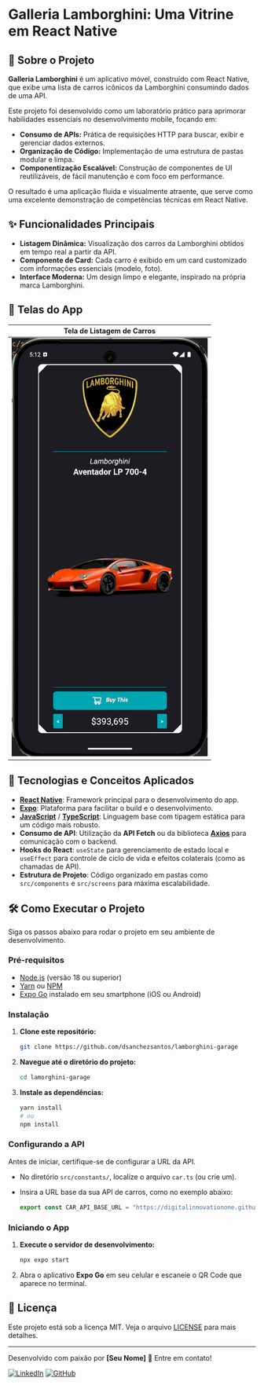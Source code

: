 # Galleria Lamborghini: Uma Vitrine em React Native

## 📖 Sobre o Projeto

**Galleria Lamborghini** é um aplicativo móvel, construído com React Native, que exibe uma lista de carros icônicos da Lamborghini consumindo dados de uma API.

Este projeto foi desenvolvido como um laboratório prático para aprimorar habilidades essenciais no desenvolvimento mobile, focando em:

* **Consumo de APIs:** Prática de requisições HTTP para buscar, exibir e gerenciar dados externos.
* **Organização de Código:** Implementação de uma estrutura de pastas modular e limpa.
* **Componentização Escalável:** Construção de componentes de UI reutilizáveis, de fácil manutenção e com foco em performance.

O resultado é uma aplicação fluida e visualmente atraente, que serve como uma excelente demonstração de competências técnicas em React Native.

## ✨ Funcionalidades Principais

* **Listagem Dinâmica:** Visualização dos carros da Lamborghini obtidos em tempo real a partir da API.
* **Componente de Card:** Cada carro é exibido em um card customizado com informações essenciais (modelo, foto).
* **Interface Moderna:** Um design limpo e elegante, inspirado na própria marca Lamborghini.

## 📱 Telas do App

| Tela de Listagem de Carros |
| :-------------------------: |
| ![Tela de Listagem](assets/print.png) |

## 🚀 Tecnologias e Conceitos Aplicados

* **[React Native](https://reactnative.dev/)**: Framework principal para o desenvolvimento do app.
* **[Expo](https://expo.dev/)**: Plataforma para facilitar o build e o desenvolvimento.
* **[JavaScript](https://developer.mozilla.org/pt-BR/docs/Web/JavaScript)** / **[TypeScript](https://www.typescriptlang.org/)**: Linguagem base com tipagem estática para um código mais robusto.
* **Consumo de API**: Utilização da **API Fetch** ou da biblioteca **[Axios](https://axios-http.com/)** para comunicação com o backend.
* **Hooks do React**: `useState` para gerenciamento de estado local e `useEffect` para controle de ciclo de vida e efeitos colaterais (como as chamadas de API).
* **Estrutura de Projeto**: Código organizado em pastas como `src/components` e `src/screens` para máxima escalabilidade.

## 🛠️ Como Executar o Projeto

Siga os passos abaixo para rodar o projeto em seu ambiente de desenvolvimento.

### Pré-requisitos

* [Node.js](https://nodejs.org/en/) (versão 18 ou superior)
* [Yarn](https://classic.yarnpkg.com/) ou [NPM](https://www.npmjs.com/)
* [Expo Go](https://expo.dev/client) instalado em seu smartphone (iOS ou Android)

### Instalação

1.  **Clone este repositório:**
    ```bash
    git clone https://github.com/dsanchezsantos/lamborghini-garage
    ```

2.  **Navegue até o diretório do projeto:**
    ```bash
    cd lamorghini-garage
    ```

3.  **Instale as dependências:**
    ```bash
    yarn install
    # ou
    npm install
    ```

### Configurando a API

Antes de iniciar, certifique-se de configurar a URL da API.

* No diretório `src/constants/`, localize o arquivo `car.ts` (ou crie um).
* Insira a URL base da sua API de carros, como no exemplo abaixo:

    ```javascript
    export const CAR_API_BASE_URL = "https://digitalinnovationone.github.io/fake-data-api-lamborghini/api/lamborghini.json"
    ```

### Iniciando o App

1.  **Execute o servidor de desenvolvimento:**
    ```bash
    npx expo start
    ```
2.  Abra o aplicativo **Expo Go** em seu celular e escaneie o QR Code que aparece no terminal.

## 📝 Licença

Este projeto está sob a licença MIT. Veja o arquivo [LICENSE](LICENSE) para mais detalhes.

---

Desenvolvido com paixão por **[Seu Nome]** 👋 Entre em contato!

[![LinkedIn](https://img.shields.io/badge/LinkedIn-0077B5?style=for-the-badge&logo=linkedin&logoColor=white)](https://www.linkedin.com/in/seu-linkedin/)
[![GitHub](https://img.shields.io/badge/GitHub-181717?style=for-the-badge&logo=github&logoColor=white)](https://github.com/seu-usuario)
